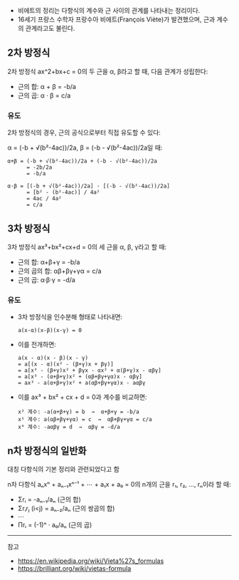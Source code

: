 - 비에트의 정리는 다항식의 계수와 근 사이의 관계를 나타내는 정리이다.
- 16세기 프랑스 수학자 프랑수아 비에트(François Viète)가 발견했으며, 근과 계수의 관계라고도 불린다.

## 2차 방정식

2차 방정식 ax^2+bx+c = 0의 두 근을 α, β라고 할 때, 다음 관계가 성립한다:

- 근의 합: α + β = -b/a
- 근의 곱: α · β = c/a

### 유도

2차 방정식의 경우, 근의 공식으로부터 직접 유도할 수 있다:

α = (-b + √(b²-4ac))/2a, β = (-b - √(b²-4ac))/2a일 때:

```
α+β = (-b + √(b²-4ac))/2a + (-b - √(b²-4ac))/2a
      = -2b/2a
      = -b/a

α·β = [(-b + √(b²-4ac))/2a] · [(-b - √(b²-4ac))/2a]
      = [b² - (b²-4ac)] / 4a²
      = 4ac / 4a²
      = c/a
```

## 3차 방정식

3차 방정식 ax³+bx²+cx+d = 0의 세 근을 α, β, γ라고 할 때:

- 근의 합: α+β+γ = -b/a
- 근의 곱의 합: αβ+βγ+γα = c/a
- 근의 곱: α·β·γ = -d/a

### 유도

- 3차 방정식을 인수분해 형태로 나타내면:

    ```
    a(x-α)(x-β)(x-γ) = 0
    ```

- 이를 전개하면:

    ```
    a(x - α)(x - β)(x - γ)
    = a[(x - α)(x² - (β+γ)x + βγ)]
    = a[x³ - (β+γ)x² + βγx - αx² + α(β+γ)x - αβγ]
    = a[x³ - (α+β+γ)x² + (αβ+βγ+γα)x - αβγ]
    = ax³ - a(α+β+γ)x² + a(αβ+βγ+γα)x - aαβγ
    ```

- 이를 ax³ + bx² + cx + d = 0과 계수를 비교하면:

    ```
    x² 계수: -a(α+β+γ) = b  →  α+β+γ = -b/a
    x¹ 계수: a(αβ+βγ+γα) = c  →  αβ+βγ+γα = c/a
    x⁰ 계수: -aαβγ = d  →  αβγ = -d/a
    ```

## n차 방정식의 일반화

대칭 다항식의 기본 정리와 관련되었다고 함

n차 다항식 aₙxⁿ + aₙ₋₁xⁿ⁻¹ + ⋯ + a₁x + a₀ = 0의 n개의 근을 r₁, r₂, …, rₙ이라 할 때:

- Σrᵢ = -aₙ₋₁/aₙ (근의 합)
- Σrᵢrⱼ (i<j) = aₙ₋₂/aₙ (근의 쌍곱의 합)
- ⋯
- Πrᵢ = (-1)ⁿ · a₀/aₙ (근의 곱)

---
참고

- <https://en.wikipedia.org/wiki/Vieta%27s_formulas>
- <https://brilliant.org/wiki/vietas-formula>
